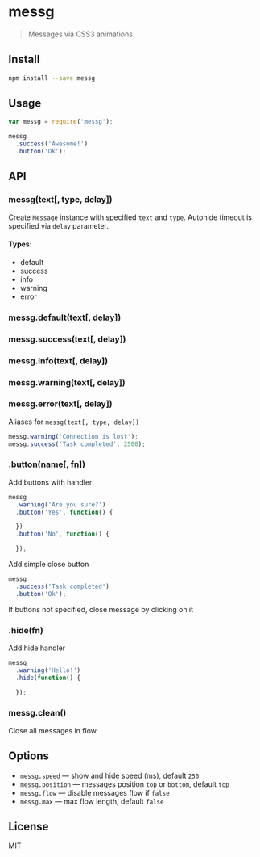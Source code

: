 # messg

> Messages via CSS3 animations

## Install

```sh
npm install --save messg
```

## Usage

```js
var messg = require('messg');

messg
  .success('Awesome!')
  .button('Ok');
```

## API

### messg(text[, type, delay])

Create `Message` instance with specified `text` and `type`.
Аutohide timeout is specified via `delay` parameter.

#### Types:

* default
* success
* info
* warning
* error

### messg.default(text[, delay])
### messg.success(text[, delay])
### messg.info(text[, delay])
### messg.warning(text[, delay])
### messg.error(text[, delay])

Aliases for `messg(text[, type, delay])`

```js
messg.warning('Connection is lost');
messg.success('Task completed', 2500);
```

### .button(name[, fn])

Add buttons with handler

```js
messg
  .warning('Are you sure?')
  .button('Yes', function() {

  })
  .button('No', function() {

  });
```

Add simple close button

```js
messg
  .success('Task completed')
  .button('Ok');
```

If buttons not specified, close message by clicking on it

### .hide(fn)

Add hide handler

```js
messg
  .warning('Hello!')
  .hide(function() {

  });
```

### messg.clean()

Close all messages in flow

## Options

* `messg.speed` — show and hide speed (ms), default `250`
* `messg.position` — messages position `top` or `bottom`, default `top`
* `messg.flow` — disable messages flow if `false`
* `messg.max` — max flow length, default `false`

## License

MIT
